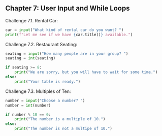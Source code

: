 ## Chapter 7: User Input and While Loops
Challenge 7.1. Rental Car:
```python
car = input("What kind of rental car do you want? ")
print(f"Let me see if we have {car.title()} available.")
```
Challenge 7.2. Restaurant Seating:
```python
seating = input("How many people are in your group? ")
seating = int(seating)

if seating >= 8:
    print("We are sorry, but you will have to wait for some time.")
else:
    print("Your table is ready.")
```
Challenge 7.3. Multiples of Ten:
```python
number = input("Choose a number? ")
number = int(number)

if number % 10 == 0:
    print("The number is a multiple of 10.")
else:
    print("The number is not a multipe of 10.")
```
